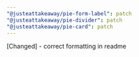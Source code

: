 ```yaml
---
"@justeattakeaway/pie-form-label": patch
"@justeattakeaway/pie-divider": patch
"@justeattakeaway/pie-card": patch
---
```


[Changed] - correct formatting in readme
